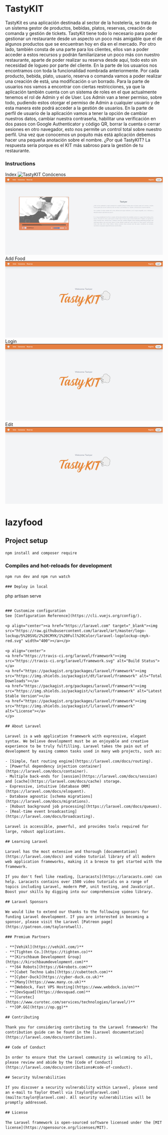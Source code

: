 # TastyKIT
TastyKit es una aplicación destinada al sector de la hostelería, se trata de un sistema gestor de productos, bebidas, platos, reservas, creación de comanda y gestión de tickets. TastyKit tiene todo lo necesario para poder gestionar un restaurante desde un aspecto un poco más amigable que el de algunos productos que se encuentran hoy en día en el mercado. Por otro lado, también consta de una parte para los clientes, ellos van a poder acceder a estos recursos y podrán familiarizarse un poco más con nuestro restaurante, aparte de poder realizar su reserva desde aquí, todo esto sin necesidad de logueo por parte del cliente. En la parte de los usuarios nos encontramos con toda la funcionalidad nombrada anteriormente. Por cada producto, bebida, plato, usuario, reserva o comanda vamos a poder realizar una creación de está, una modificación o un borrado. Para la parte de usuarios nos vamos a encontrar con ciertas restricciones, ya que la aplicación también cuenta con un sistema de roles en el que actualmente tenemos el rol de Admin y el de User. Los Admin van a tener permiso, sobre todo, pudiendo estos otorgar el permiso de Admin a cualquier usuario y de esta manera este podrá acceder a la gestión de usuarios. En la parte de perfil de usuario de la aplicación vamos a tener la opción de cambiar nuestros datos, cambiar nuestra contraseña, habilitar una verificación en dos pasos con Google Authenticator y código QR, borrar la cuenta o cerrar sesiones en otro navegador, esto nos permite un control total sobre nuestro perfil.
Una vez que conocemos un poquito más está aplicación debemos hacer una pequeña anotación sobre el nombre. ¿Por qué TastyKIT? La respuesta sería porque es el KIT más sabroso para la gestión de tu restaurante.


### Instructions

Index
![TastyKIT](/ImagenesTastyKit/1.jpg)
Conócenos
![TastyKIT](/ImagenesTastyKit/2.jpg)
Add Food
![TastyKIT](/ImagenesTastyKit/1.png)
Login
![TastyKIT](/ImagenesTastyKit/1.png)
Edit
![TastyKIT](/ImagenesTastyKit/1.png)
# lazyfood

## Project setup
```
npm install and composer require
```

### Compiles and hot-reloads for development
```
npm run dev and npm run watch

### Deploy in local
```
php artisan serve
```

### Customize configuration
See [Configuration Reference](https://cli.vuejs.org/config/).

<p align="center"><a href="https://laravel.com" target="_blank"><img src="https://raw.githubusercontent.com/laravel/art/master/logo-lockup/5%20SVG/2%20CMYK/1%20Full%20Color/laravel-logolockup-cmyk-red.svg" width="400"></a></p>

<p align="center">
<a href="https://travis-ci.org/laravel/framework"><img src="https://travis-ci.org/laravel/framework.svg" alt="Build Status"></a>
<a href="https://packagist.org/packages/laravel/framework"><img src="https://img.shields.io/packagist/dt/laravel/framework" alt="Total Downloads"></a>
<a href="https://packagist.org/packages/laravel/framework"><img src="https://img.shields.io/packagist/v/laravel/framework" alt="Latest Stable Version"></a>
<a href="https://packagist.org/packages/laravel/framework"><img src="https://img.shields.io/packagist/l/laravel/framework" alt="License"></a>
</p>

## About Laravel

Laravel is a web application framework with expressive, elegant syntax. We believe development must be an enjoyable and creative experience to be truly fulfilling. Laravel takes the pain out of development by easing common tasks used in many web projects, such as:

- [Simple, fast routing engine](https://laravel.com/docs/routing).
- [Powerful dependency injection container](https://laravel.com/docs/container).
- Multiple back-ends for [session](https://laravel.com/docs/session) and [cache](https://laravel.com/docs/cache) storage.
- Expressive, intuitive [database ORM](https://laravel.com/docs/eloquent).
- Database agnostic [schema migrations](https://laravel.com/docs/migrations).
- [Robust background job processing](https://laravel.com/docs/queues).
- [Real-time event broadcasting](https://laravel.com/docs/broadcasting).

Laravel is accessible, powerful, and provides tools required for large, robust applications.

## Learning Laravel

Laravel has the most extensive and thorough [documentation](https://laravel.com/docs) and video tutorial library of all modern web application frameworks, making it a breeze to get started with the framework.

If you don't feel like reading, [Laracasts](https://laracasts.com) can help. Laracasts contains over 1500 video tutorials on a range of topics including Laravel, modern PHP, unit testing, and JavaScript. Boost your skills by digging into our comprehensive video library.

## Laravel Sponsors

We would like to extend our thanks to the following sponsors for funding Laravel development. If you are interested in becoming a sponsor, please visit the Laravel [Patreon page](https://patreon.com/taylorotwell).

### Premium Partners

- **[Vehikl](https://vehikl.com/)**
- **[Tighten Co.](https://tighten.co)**
- **[Kirschbaum Development Group](https://kirschbaumdevelopment.com)**
- **[64 Robots](https://64robots.com)**
- **[Cubet Techno Labs](https://cubettech.com)**
- **[Cyber-Duck](https://cyber-duck.co.uk)**
- **[Many](https://www.many.co.uk)**
- **[Webdock, Fast VPS Hosting](https://www.webdock.io/en)**
- **[DevSquad](https://devsquad.com)**
- **[Curotec](https://www.curotec.com/services/technologies/laravel/)**
- **[OP.GG](https://op.gg)**

## Contributing

Thank you for considering contributing to the Laravel framework! The contribution guide can be found in the [Laravel documentation](https://laravel.com/docs/contributions).

## Code of Conduct

In order to ensure that the Laravel community is welcoming to all, please review and abide by the [Code of Conduct](https://laravel.com/docs/contributions#code-of-conduct).

## Security Vulnerabilities

If you discover a security vulnerability within Laravel, please send an e-mail to Taylor Otwell via [taylor@laravel.com](mailto:taylor@laravel.com). All security vulnerabilities will be promptly addressed.

## License

The Laravel framework is open-sourced software licensed under the [MIT license](https://opensource.org/licenses/MIT).
